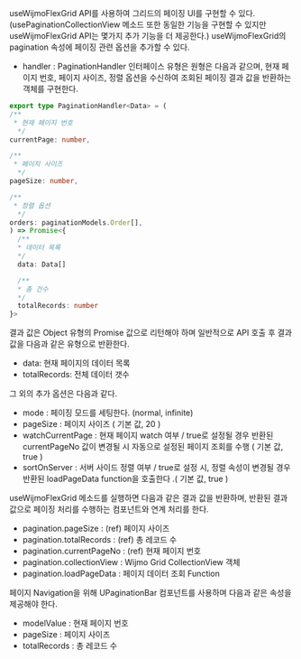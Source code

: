 useWijmoFlexGrid API를 사용하여 그리드의 페이징 UI를 구현할 수 있다. (usePaginationCollectionView 메소드 또한 동일한 기능을 구현할 수 있지만 useWijmoFlexGrid API는 몇가지 추가 기능을 더 제공한다.)
useWijmoFlexGrid의 pagination 속성에 페이징 관련 옵션을 추가할 수 있다.
- handler : PaginationHandler 인터페이스 유형은 원형은 다음과 같으며, 현재 페이지 번호, 페이지 사이즈, 정렬 옵션을 수신하여 조회된 페이징 결과 값을 반환하는 객체를 구현한다.
```typescript
export type PaginationHandler<Data> = (
/**
 * 현재 페이지 번호
  */
currentPage: number,

/**
 * 페이지 사이즈
  */
pageSize: number,

/**
 * 정렬 옵션
  */
orders: paginationModels.Order[],
) => Promise<{
  /**
  * 데이터 목록
  */
  data: Data[]

  /**
  * 총 건수
  */
  totalRecords: number
}>
```
  결과 값은 Object 유형의 Promise 값으로 리턴해야 하며 일반적으로 API 호출 후 결과 값을 다음과 같은 유형으로 반환한다.
  - data: 현재 페이지의 데이터 목록
  - totalRecords: 전체 데이터 갯수

그 외의 추가 옵션은 다음과 같다.
  - mode : 페이징 모드를 세팅한다. (normal, infinite)
  - pageSize : 페이지 사이즈 ( 기본 값, 20 )
  - watchCurrentPage : 현재 페이지 watch 여부 / true로 설정될 경우 반환된 currentPageNo 값이 변경될 시 자동으로 설정된 페이지 조회를 수행 ( 기본 값, true )
  - sortOnServer : 서버 사이드 정렬 여부 / true로 설정 시, 정렬 속성이 변경될 경우 반환된 loadPageData function을 호출한다 .( 기본 값, true )

useWijmoFlexGrid 메소드를 실행하면 다음과 같은 결과 값을 반환하며, 반환된 결과 값으로 페이징 처리를 수행하는 컴포넌트와 연계 처리를 한다.
- pagination.pageSize : (ref) 페이지 사이즈
- pagination.totalRecords : (ref) 총 레코드 수
- pagination.currentPageNo : (ref) 현재 페이지 번호
- pagination.collectionView : Wijmo Grid CollectionView 객체
- pagination.loadPageData : 페이지 데이터 조회 Function

페이지 Navigation을 위해 UPaginationBar 컴포넌트를 사용하며 다음과 같은 속성을 제공해야 한다.
- modelValue : 현재 페이지 번호
- pageSize : 페이지 사이즈
- totalRecords : 총 레코드 수
